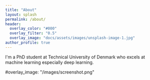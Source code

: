 ```yaml
---
title: "About"
layout: splash
permalink: /about/
header:
  overlay_color: "#000"
  overlay_filter: "0.5"
  overlay_image: "docs/assets/images/unsplash-image-1.jpg"
author_profile: true
---
```


I'm a PhD student at Technical University of Denmark who excels at machine learning especially deep learning.

#overlay_image: "/images/screenshot.png"
